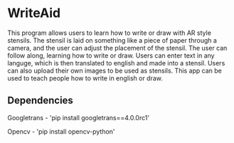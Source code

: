 # WriteAid
This program allows users to learn how to write or draw with AR style stensils. The stensil is laid on something like a piece of paper through a camera, and the user can
adjust the placement of the stensil. The user can follow along, learning how to write or draw. Users can enter text in any languge, which is then translated to 
english and made into a stensil. Users can also upload their own images to be used as stensils. This app can be used to teach people how to write in english or draw.


## Dependencies
Googletrans - 'pip install googletrans==4.0.0rc1'

Opencv - 'pip install opencv-python'

